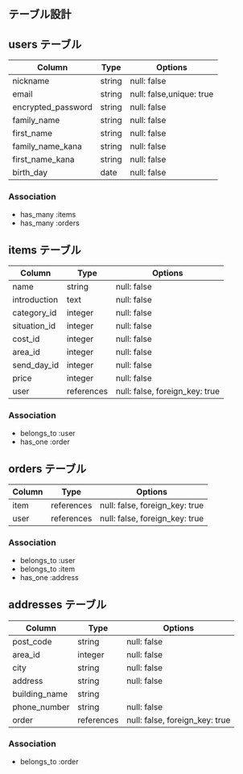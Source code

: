 ## テーブル設計

## users テーブル

| Column             | Type   | Options                  |
| ------------------ | ------ | ------------------------ |
| nickname           | string | null: false              |
| email              | string | null: false,unique: true |
| encrypted_password | string | null: false              |
| family_name        | string | null: false              |
| first_name         | string | null: false              |
| family_name_kana   | string | null: false              |
| first_name_kana    | string | null: false              |
| birth_day          | date   | null: false              |


### Association

- has_many :items
- has_many :orders


## items テーブル

| Column       | Type       | Options                        | 
| ------------ | ---------- | ------------------------------ |
| name         | string     | null: false                    |
| introduction | text       | null: false                    |
| category_id  | integer    | null: false                    |
| situation_id | integer    | null: false                    |
| cost_id      | integer    | null: false                    |
| area_id      | integer    | null: false                    |
| send_day_id  | integer    | null: false                    |
| price        | integer    | null: false                    |
| user         | references | null: false, foreign_key: true |


### Association

- belongs_to :user
- has_one :order

## orders テーブル

| Column | Type       | Options                        |
| ------ | ---------- | ------------------------------ |
| item   | references | null: false, foreign_key: true |
| user   | references | null: false, foreign_key: true |


### Association

- belongs_to :user
- belongs_to :item
- has_one :address

## addresses テーブル

| Column        | Type       | Options                        |
| ------------- | ---------- | ------------------------------ |
| post_code     | string     | null: false                    |
| area_id       | integer    | null: false                    |
| city          | string     | null: false                    |
| address       | string     | null: false                    |
| building_name | string     |                                |
| phone_number  | string     | null: false                    |
| order         | references | null: false, foreign_key: true |

### Association

- belongs_to :order